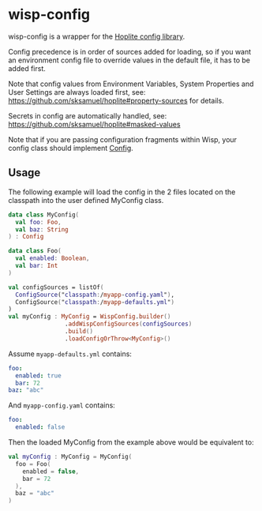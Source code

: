 # wisp-config

wisp-config is a wrapper for the [Hoplite config library](https://github.com/sksamuel/hoplite).

Config precedence is in order of sources added for loading, so if you want an environment
config file to override values in the default file, it has to be added first.

Note that config values from Environment Variables, System Properties and User Settings are
always loaded first, see: https://github.com/sksamuel/hoplite#property-sources for details.

Secrets in config are automatically handled, see: https://github.com/sksamuel/hoplite#masked-values

Note that if you are passing configuration fragments within Wisp, your config class should
implement [Config](https://github.com/cashapp/misk/blob/master/wisp-config/src/main/kotlin/wisp/config/Config.kt).

## Usage

The following example will load the config in the 2 files located on the classpath into the user
defined MyConfig class. 

```kotlin
data class MyConfig(
  val foo: Foo,
  val baz: String
) : Config

data class Foo(
  val enabled: Boolean,
  val bar: Int
)

val configSources = listOf(
  ConfigSource("classpath:/myapp-config.yaml"),
  ConfigSource("classpath:/myapp-defaults.yml")
)
val myConfig : MyConfig = WispConfig.builder()
                .addWispConfigSources(configSources)
                .build()
                .loadConfigOrThrow<MyConfig>()


```

Assume `myapp-defaults.yml` contains:
```yaml
foo:
  enabled: true
  bar: 72
baz: "abc"
```

And `myapp-config.yaml` contains:
```yaml
foo:
  enabled: false
```

Then the loaded MyConfig from the example above would be equivalent to:

```kotlin
val myConfig : MyConfig = MyConfig(
  foo = Foo(
    enabled = false,
    bar = 72
  ),
  baz = "abc"
)
```